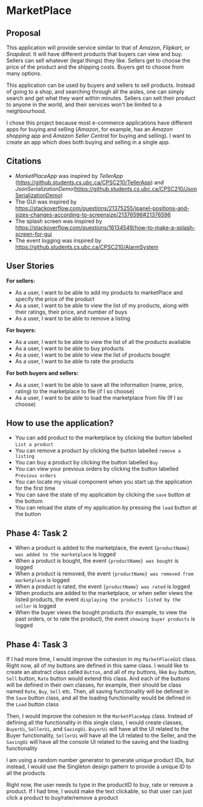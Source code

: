# MarketPlace
## Proposal
This application will provide service similar to that of *Amazon*, *Flipkart*, or *Snapdeal*. It will have different
products that buyers can view and buy. Sellers can sell whatever (legal things) they like. Sellers get to choose the
price of the product and the shipping costs. Buyers get to choose from many options.

This application can be used by buyers and sellers to sell products. Instead of going to a shop, and searching through
all the aisles, one can simply search and get what they want within minutes. Sellers can sell their product to anyone
in the world, and their services won't be limited to a neighbourhood.

I chose this project because most e-commerce applications have different apps for buying and selling (*Amazon*, for
example, has an *Amazon shopping* app and *Amazon Seller Central* for buying and selling). I want to create an app 
which does both buying and selling in a single app.

## Citations
- *MarketPlaceApp* was inspired by *TellerApp* (https://github.students.cs.ubc.ca/CPSC210/TellerApp)
   and *JsonSerializationDemo*(https://github.students.cs.ubc.ca/CPSC210/JsonSerializationDemo)
- The GUI was inspired by 
  https://stackoverflow.com/questions/21375255/jpanel-positions-and-sizes-changes-according-to-screensize/21376596#21376596
- The splash screen was inspired by
  https://stackoverflow.com/questions/16134549/how-to-make-a-splash-screen-for-gui
- The event logging was inspired by
  https://github.students.cs.ubc.ca/CPSC210/AlarmSystem

## User Stories
**For sellers:**
- As a user, I want to be able to add my products to marketPlace and specify 
the price of the product
- As a user, I want to be able to view the list of my products, along with their ratings,
their price, and number of buys
- As a user, I want to be able to remove a listing

**For buyers:**
- As a user, I want to be able to view the list of all the products available
- As a user, I want to be able to buy products
- As a user, I want to be able to view the list of products bought
- As a user, I want to be able to rate the products

**For both buyers and sellers:**
- As a user, I want to be able to save all the information (name, price, rating) to 
 the marketplace to file (if I so choose)
- As a user, I want to be able to load the marketplace from file (If I so choose)

## How to use the application?

- You can add product to the marketplace by clicking the button labelled `List a product`
- You can remove a product by clicking the button labelled `remove a listing`
- You can buy a product by clicking the button labelled `Buy`
- You can view your previous orders by clicking the button labelled `Previous orders`
- You can locate my visual component when you start up the application for the first time
- You can save the state of my application by clicking the `save` button at the bottom
- You can reload the state of my application by pressing the `load` button at the button

## Phase 4: Task 2

- When a product is added to the marketplace, the event `{productName} was added to the marketplace`
  is logged
- When a product is bought, the event `{productName} was bought` is logged
- When a product is removed, the event `{productName} was removed from marketplace` is logged
- When a product is rated, the event `{productName} was rated` is logged
- When products are added to the marketplace, or when seller views the listed products, 
  the event `displaying the products listed by the seller` is logged
- When the buyer views the bought products (for example, to view the past orders, or to rate 
  the product), the event `showing buyer products` is logged

## Phase 4: Task 3

If I had more time, I would improve the cohesion in my `MarketPlaceGUI` class. Right now, all of my buttons are defined
in this same class. I would like to create an abstract class called `Button`, and all of my buttons, like `Buy` button, 
`Sell` button, `Rate` button would extend this class. And each of the buttons will be defined in their own classes, 
for example, their should be class named `Rate`, `Buy`, `Sell` etc. Then, all saving functionality will be defined
in the `Save` button class, and all the loading functionality would be defined in the `Load` button class

Then, I would improve the cohesion in the `MarketPlaceApp` class. Instead of defining all the functionality in this
single class, I would create classes, `BuyerUi`, `SellerUi`, and `SavingUi`. `BuyerUi` will have all the UI related to 
the Buyer functionality, `SellerUi` will have all the UI related to the Seller, and the `SavingUi` will have all the 
console UI related to the saving and the loading functionality

I am using a random number generator to generate unique product IDs, but instead, I would use the Singleton design
pattern to provide a unique ID to all the products

Right now, the user needs to type in the productID to buy, rate or remove a product. If I had time, I would make 
the text clickable, so that user can just click a product to buy/rate/remove a product
